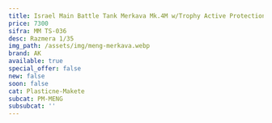 ```yaml
---
title: Israel Main Battle Tank Merkava Mk.4M w/Trophy Active Protection System
price: 7300
sifra: MM TS-036
desc: Razmera 1/35
img_path: /assets/img/meng-merkava.webp
brand: AK
available: true
special_offer: false
new: false
soon: false
cat: Plasticne-Makete
subcat: PM-MENG
subsubcat: ''
---
```


